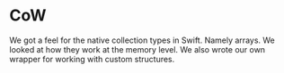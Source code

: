 # CoW
We got a feel for the native collection types in Swift. Namely arrays. 
We looked at how they work at the memory level. 
We also wrote our own wrapper for working with custom structures.
